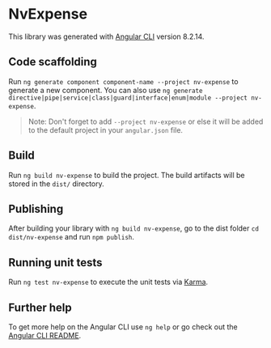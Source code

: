 # NvExpense

This library was generated with [Angular CLI](https://github.com/angular/angular-cli) version 8.2.14.

## Code scaffolding

Run `ng generate component component-name --project nv-expense` to generate a new component. You can also use `ng generate directive|pipe|service|class|guard|interface|enum|module --project nv-expense`.
> Note: Don't forget to add `--project nv-expense` or else it will be added to the default project in your `angular.json` file. 

## Build

Run `ng build nv-expense` to build the project. The build artifacts will be stored in the `dist/` directory.

## Publishing

After building your library with `ng build nv-expense`, go to the dist folder `cd dist/nv-expense` and run `npm publish`.

## Running unit tests

Run `ng test nv-expense` to execute the unit tests via [Karma](https://karma-runner.github.io).

## Further help

To get more help on the Angular CLI use `ng help` or go check out the [Angular CLI README](https://github.com/angular/angular-cli/blob/master/README.md).
